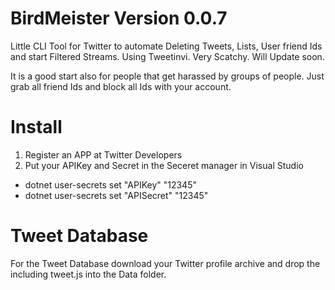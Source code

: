 # BirdMeister Version 0.0.7
Little CLI Tool for Twitter to automate Deleting Tweets, Lists, User friend Ids and start Filtered Streams. Using Tweetinvi. Very Scatchy. Will Update soon.

It is a good start also for people that get harassed by groups of people. Just grab all friend Ids and block all Ids with your account.

# Install
1. Register an APP at Twitter Developers
2. Put your APIKey and Secret in the Seceret manager in Visual Studio

- dotnet user-secrets set "APIKey" "12345"
- dotnet user-secrets set "APISecret" "12345"

# Tweet Database
For the Tweet Database download your Twitter profile archive and drop the including tweet.js into the Data folder. 


